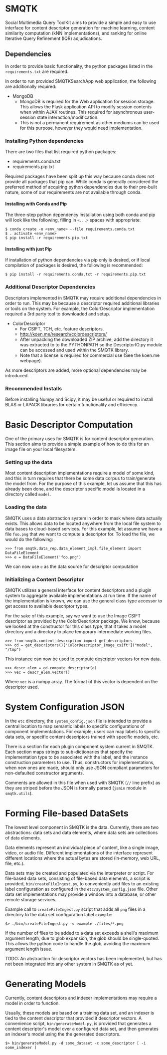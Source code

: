 SMQTK
=====
Social Multimedia Query ToolKit aims to provide a simple and easy to use interface for content descriptor generation for machine learning, content similarity computation (kNN implementations), and ranking for online Iterative Query Refinement (IQR) adjudications.


## Dependencies
In order to provide basic functionality, the python packages listed in the ``requirements.txt`` are required.

In order to run provided SMQTKSearchApp web application, the following are  additionally required:

* MongoDB
    * MongoDB is required for the Web application for session storage.
      This allows the Flask application API to modify session contents when within AJAX routines.
      This required for asynchronous user-session state interaction/modification.
    * This is not a permanent requirement as other mediums can be used for this purpose, however they would need implementation.

### Installing Python dependencies
There are two files that list required python packages:

  * requirements.conda.txt
  * requirements.pip.txt

Required packages have been split up this way because conda does not provide all packages that pip can.
While conda is generally considered the preferred method of acquiring python dependencies due to their pre-built nature, some of our requirements are not available through conda.

#### Installing with Conda and Pip
The three-step python dependency installation using both conda and pip will look like the following, filling in `<...>` spaces with appropriate:

    $ conda create -n <env_name> --file requirements.conda.txt
    $ . activate <env_name>
    $ pip install -r requirements.pip.txt

#### Installing with just Pip
If installation of python dependencies via pip only is desired, or if local compilation of packages is desired, the following is recommended:

    $ pip install -r requirements.conda.txt -r requirements.pip.txt

### Additional Descriptor Dependencies
Descriptors implemented in SMQTK may require additional dependencies in order to run.
This may be because a descriptor required additional libraries or tools on the system. 
For example, the ColorDescriptor implementation required a 3rd party tool to downloaded and setup.

* ColorDescriptor
  * For CSIFT, TCH, etc. feature descriptors.
  * http://koen.me/research/colordescriptors/
  * After unpacking the downloaded ZIP archive, add the directory it was extracted to to the PYTHONPATH so the DescriptorIO.py module can be accessed and used within the SMQTK library.
  * Note that a license is required for commercial use (See the koen.me webpage).
    
As more descriptors are added, more optional dependencies may be introduced.

### Recommended Installs
Before installing Numpy and Scipy, it may be useful or required to install BLAS or LAPACK libraries for certain functionality and efficiency.


# Basic Descriptor Computation
One of the primary uses for SMQTK is for content descriptor generation.
This section aims to provide a simple example of how to do this for an image file on your local filesystem.

### Setting up the data
Most content description implementations require a model of some kind, and this in turn requires that there be some data corpus to train/generate the model from.
For the purpose of this example, let us assume that this has already been done, and the descriptor specific model is located in a directory called `model`.

### Loading the data
SMQTK uses a data abstraction system in order to mask where data actually exists.
This allows data to be located anywhere from the local file system to data bases to cloud-based services.
For this example, let assume we have a file `foo.png` that we want to compute a descriptor for.
To load the file, we would do the following:

    >>> from smqtk.data_rep.data_element_impl.file_element import DataFileElement
    >>> e = DataFileElement('foo.png')

We can now use `e` as the data source for descriptor computation

### Initializing a Content Descriptor
SMQTK utilizes a general interface for content descriptors and a plugin system to aggregate available implementations at run time. 
If the name of the implementation is known, we can use the general class type accessor to get access to available descriptor types. 

For the sake of this example, say we want to use the Image CSIFT descriptor as provided by the ColorDescriptor package.
We know, because we looked at the constructor for this class type, that it takes a model directory and a directory to place temporary intermediate working files.

    >>> from smqtk.content_description import get_descriptors
    >>> cd = get_descriptors()['ColorDescriptor_Image_csift']("model", "/tmp")

This instance can now be used to compute descriptor vectors for new data.

    >>> descr_elem = cd.compute_descriptor(e)
    >>> vec = descr_elem.vector()

Where `vec` is a numpy array. The format of this vector is dependent on the descriptor used.


# System Configuration JSON
In the `etc` directory, the `system_config.json` file is intended to provide a central location to map semantic labels to specific configurations of component implementations.
For example, users can map labels to specific data sets, or specific content descriptors trained with specific models, etc.

There is a section for each plugin component system current in SMQTK.
Each section maps strings to sub-dictionaries that specify the implementation type to be associated with the label, and the instance construction parameters to use.
Thus, constructors for implementations, when new ones are made, should only use JSON compliant parameters for non-defaulted constructor arguments.

Comments are allowed in this file when used with SMQTK (`//` line prefix) as they are striped before the JSON is formally parsed (`jsmin` module in `smqtk.utils`).


# Forming File-based DataSets
The lowest level component in SMQTK is the data.
Currently, there are two abstractions: data sets and data elements, where data sets are collections of data elements.

Data elements represent an individual piece of content, like a single image, video, or audio file.
Different implementations of the interface represent different locations where the actual bytes are stored (in-memory, web URL, file, etc.).

Data sets may be created and populated via the interpreter or script.
For file-based data sets, consisting of file-based data elements, a script is provided, `bin/createFileIngest.py`, to conveniently add files to an existing label configuration as configured in the `etc/system_config.json` file.
Other data set implementations may provide a window into a database, or other remote storage services.

Example call to `createFileIngest.py` script that adds all `png` files in a directory to the data set configuration label `example`:

    $> ./bin/createFileIngest.py -s example ./files/*.png
    
If the number of files to be added to a data set exceeds a shell's maximum argument length, due to glob expansion, the glob should be single-quoted.
This allows the python code to handle the glob, avoiding the maximum argument length issue. 

TODO: An abstraction for descriptor vectors has been implemented, but has not been integrated into any other system in SMQTK as of yet.


# Generating Models
Currently, content descriptors and indexer implementations may require a model in order to function.

Usually, these models are based on a training data set, and an indexer is tied to the content descriptor that provided it descriptor vectors.
A convenience script, `bin/generateModel.py`, is provided that generates a content descriptor's model over a configured data set, and then generates an indexer's model using the the generated descriptors.

    $> bin/generateModel.py -d some_dataset -c some_descriptor [ -i some_indexer ]
